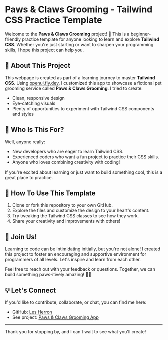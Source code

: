 # Paws & Claws Grooming - Tailwind CSS Practice Template

Welcome to the **Paws & Claws Grooming** project! 🐾 This is a beginner-friendly practice template for anyone looking to learn and explore **Tailwind CSS**. Whether you're just starting or want to sharpen your programming skills, I hope this project can help you.

## 🌟 About This Project
This webpage is created as part of a learning journey to master **Tailwind CSS**. Using [openui.fly.dev](https://openui.fly.dev), I customized this app to showcase a fictional pet grooming service called **Paws & Claws Grooming**. I tried to create:
- Clean, responsive design
- Eye-catching visuals
- Plenty of opportunities to experiment with Tailwind CSS components and styles

## 🎯 Who Is This For?
Well, anyone really:
- New developers who are eager to learn Tailwind CSS.
- Experienced coders who want a fun project to practice their CSS skills.
- Anyone who loves combining creativity with coding!

If you're excited about learning or just want to build something cool, this is a great place to practice.

## 🔧 How To Use This Template
1. Clone or fork this repository to your own GitHub.
2. Explore the files and customize the design to your heart's content.
3. Try tweaking the Tailwind CSS classes to see how they work.
4. Share your creativity and improvements with others!

## 🤝 Join Us!
Learning to code can be intimidating initially, but you're not alone! I created this project to foster an encouraging and supportive environment for programmers of all levels. Let's inspire and learn from each other.

Feel free to reach out with your feedback or questions. Together, we can build something paws-itively amazing! 🐶🐱

## 💡 Let's Connect
If you'd like to contribute, collaborate, or chat, you can find me here:
- GitHub: [Les Herron](https://github.com/lesherron)
- See project: [Paws & Claws Grooming App](https://lesherron.github.io/Pet-Grooming-App-Tailwind-CSS-Practice/)
---

Thank you for stopping by, and I can't wait to see what you'll create!
